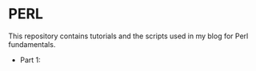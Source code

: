 # PERL

This repository contains tutorials and the scripts used in my blog for Perl fundamentals.

- Part 1: 